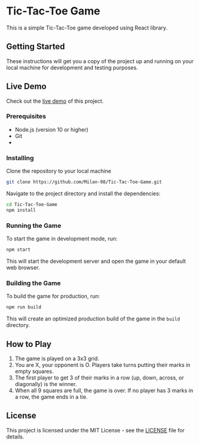 # Tic-Tac-Toe Game

This is a simple Tic-Tac-Toe game developed using React library.

## Getting Started

These instructions will get you a copy of the project up and running on your local machine for development and testing purposes.

## Live Demo

Check out the [live demo](https://your-live-demo-link.com) of this project.

### Prerequisites

* Node.js (version 10 or higher)
* Git
* 

### Installing

Clone the repository to your local machine

```bash
git clone https://github.com/Milan-98/Tic-Tac-Toe-Game.git
```

Navigate to the project directory and install the dependencies:

```bash
cd Tic-Tac-Toe-Game
npm install
```


### Running the Game

To start the game in development mode, run:

```bash
npm start
```


This will start the development server and open the game in your default web browser.

### Building the Game

To build the game for production, run:

```bash
npm run build
```

This will create an optimized production build of the game in the `build` directory.

## How to Play

1. The game is played on a 3x3 grid.
2. You are X, your opponent is O. Players take turns putting their marks in empty squares.
3. The first player to get 3 of their marks in a row (up, down, across, or diagonally) is the winner.
4. When all 9 squares are full, the game is over. If no player has 3 marks in a row, the game ends in a tie.

## License

This project is licensed under the MIT License - see the [LICENSE](LICENSE) file for details.
